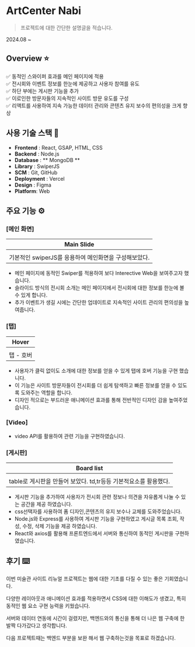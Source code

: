 # ArtCenter Nabi

> 프로젝트에 대한 간단한 설명글을 적습니다.

2024.08 ~

## Overview ⭐️

✅ 동적인 스와이퍼 효과를 메인 페이지에 적용   
✅ 전시회와 이벤트 정보를 한눈에 제공하고 사용자 참여를 유도   
✅ 하단 부에는 게시판 기능을 추가   
✅ 이로인한 방문자들의 지속적인 사이트 방문 유도를 구성   
✅ 리액트를 사용하여 지속 가능한 데이터 관리와 콘텐츠 유지 보수의 편의성을 크게 향상   


## 사용 기술 스택 🔧

- **Frontend** : React, GSAP, HTML, CSS
- **Backend** : Node.js
- **Database** : ** MongoDB **
- **Library** : SwiperJS
- **SCM** : Git, GitHub
- **Deployment** : Vercel
- **Design** : Figma
- **Platform**: Web

    
## 주요 기능 ⚙️

### [메인 화면]

|Main Slide|
|:---:|
|<img src="" />|
|기본적인 swiperJS를 응용하여 메인화면을 구성해보았다.|   

- 메인 페이지에 동적인 Swiper를 적용하여 보다 Interective Web을 보여주고자 했습니다.
- 슬라이드 방식의 전시회 소개는 메인 페이지에서 전시회에 대한 정보를 한눈에 볼 수 있게 합니다.
- 추가 이벤트가 생길 시에는 간단한 업데이트로 지속적인 사이트 관리의 편의성을 높여줍니다.

### [탭]

|Hover|
|:---:|
|<img src="" />|
|탭 - 호버 |  

- 사용자가 클릭 없이도 소개에 대한 정보를 얻을 수 있게  탭에 호버 기능을 구현 했습니다.
- 이 기능은 사이트 방문자들이 전시회를 더 쉽게 탐색하고 빠른 정보를 얻을 수 있도록 도와주는 역할을 합니다.
- 디자인 적으로는 부드러운 애니메이션 효과를 통해 전반적인 디자인 감을 높여주었습니다.

### [Video]

- video API를 활용하여 관련 기능을 구현하였습니다.

### [게시판]

|Board list|
|:---:|
|<img src="" />|
|table로 게시판을 만들어 보았다. td,tr등등 기본적요소를 활용했다.|

- 게시판 기능을 추가하여 사용자가 전시회 관련 정보나 의견을 자유롭게 나눌 수 있는 공간을 제공 하였습니다.
- css선택자를 사용하여 폼 디자인,콘텐츠의 유지 보수나 교체를 도와주었습니다.
- Node.js와 Express를 사용하여 게시판 기능을 구현하였고 게시글 목록 조회, 작성, 수정, 삭제 기능을 제공 하였습니다.
- React와 axios를 활용해 프론트엔드에서 서버와 통신하여 동적인 게시판을 구현하였습니다.

## 후기 ⌨️

이번 미술관 사이트 리뉴얼 프로젝트는 웹에 대한 기초를 다질 수 있는 좋은 기회였습니다.

다양한 레이아웃과 애니메이션 효과를 적용하면서 CSS에 대한 이해도가 생겼고, 특히 동적인 웹 요소 구현 능력을 키웠습니다.

서버와 데이터 연동에 시간이 걸렸지만, 백엔드와의 통신을 통해 더 나은 웹 구축에 한 발짝 다가갔다고 생각합니다.

다음 프로젝트때는 백엔드 부분을 보완 해서 웹 구축하는것을 목표로 하겠습니다.
